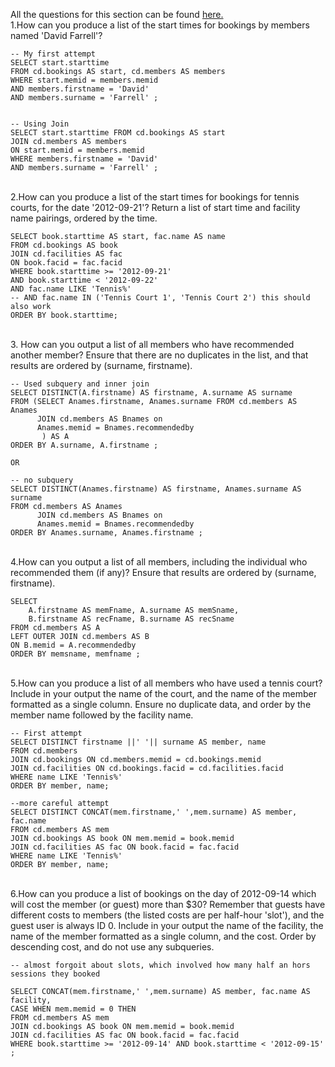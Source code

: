 All the questions for this section can be found [here.](https://pgexercises.com/questions/joins/)
\
1.How can you produce a list of the start times for bookings by members named 'David Farrell'?

```
-- My first attempt
SELECT start.starttime 
FROM cd.bookings AS start, cd.members AS members 
WHERE start.memid = members.memid
AND members.firstname = 'David' 
AND members.surname = 'Farrell' ;


-- Using Join
SELECT start.starttime FROM cd.bookings AS start
JOIN cd.members AS members 
ON start.memid = members.memid
WHERE members.firstname = 'David' 
AND members.surname = 'Farrell' ;
```
\
2.How can you produce a list of the start times for bookings for tennis courts, for the date '2012-09-21'? Return a list of start time and facility name pairings, ordered by the time.
```
SELECT book.starttime AS start, fac.name AS name 
FROM cd.bookings AS book
JOIN cd.facilities AS fac
ON book.facid = fac.facid
WHERE book.starttime >= '2012-09-21'
AND book.starttime < '2012-09-22'
AND fac.name LIKE 'Tennis%'
-- AND fac.name IN ('Tennis Court 1', 'Tennis Court 2') this should also work
ORDER BY book.starttime;
```

\
3. How can you output a list of all members who have recommended another member? Ensure that there are no duplicates in the list, and that results are ordered by (surname, firstname).
```
-- Used subquery and inner join
SELECT DISTINCT(A.firstname) AS firstname, A.surname AS surname
FROM (SELECT Anames.firstname, Anames.surname FROM cd.members AS Anames
	  JOIN cd.members AS Bnames on
	  Anames.memid = Bnames.recommendedby
	   ) AS A
ORDER BY A.surname, A.firstname ;

OR

-- no subquery
SELECT DISTINCT(Anames.firstname) AS firstname, Anames.surname AS surname
FROM cd.members AS Anames
	  JOIN cd.members AS Bnames on
	  Anames.memid = Bnames.recommendedby
ORDER BY Anames.surname, Anames.firstname ;
```
\
4.How can you output a list of all members, including the individual who recommended them (if any)? Ensure that results are ordered by (surname, firstname).
```
SELECT 
    A.firstname AS memFname, A.surname AS memSname,
	B.firstname AS recFname, B.surname AS recSname
FROM cd.members AS A
LEFT OUTER JOIN cd.members AS B
ON B.memid = A.recommendedby
ORDER BY memsname, memfname ;
```
\
5.How can you produce a list of all members who have used a tennis court? Include in your output the name of the court, and the name of the member formatted as a single column. Ensure no duplicate data, and order by the member name followed by the facility name.
```
-- First attempt
SELECT DISTINCT firstname ||' '|| surname AS member, name
FROM cd.members
JOIN cd.bookings ON cd.members.memid = cd.bookings.memid
JOIN cd.facilities ON cd.bookings.facid = cd.facilities.facid
WHERE name LIKE 'Tennis%'
ORDER BY member, name;

--more careful attempt
SELECT DISTINCT CONCAT(mem.firstname,' ',mem.surname) AS member, fac.name
FROM cd.members AS mem
JOIN cd.bookings AS book ON mem.memid = book.memid
JOIN cd.facilities AS fac ON book.facid = fac.facid
WHERE name LIKE 'Tennis%'
ORDER BY member, name;
```

\
6.How can you produce a list of bookings on the day of 2012-09-14 which will cost the member (or guest) more than $30? Remember that guests have different costs to members (the listed costs are per half-hour 'slot'), and the guest user is always ID 0. Include in your output the name of the facility, the name of the member formatted as a single column, and the cost. Order by descending cost, and do not use any subqueries.

```
-- almost forgoit about slots, which involved how many half an hors sessions they booked

SELECT CONCAT(mem.firstname,' ',mem.surname) AS member, fac.name AS facility,
CASE WHEN mem.memid = 0 THEN 
FROM cd.members AS mem
JOIN cd.bookings AS book ON mem.memid = book.memid
JOIN cd.facilities AS fac ON book.facid = fac.facid
WHERE book.starttime >= '2012-09-14' AND book.starttime < '2012-09-15' 
;
```
 












